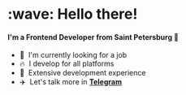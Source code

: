 
<h1 align="left">:wave: Hello there!</h1>

<h4 align="left">I'm a Frontend Developer from Saint Petersburg 🧊</h4>

- :office: &nbsp;I'm currently looking for a job
- :fire: &nbsp;I develop for all platforms
- :speech_balloon: &nbsp;Extensive development experience
- :airplane: &nbsp;Let's talk more in **[Telegram](https://t.me/enoughfornw)**
<br>


 
